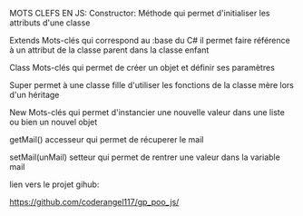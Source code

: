 MOTS CLEFS EN JS:
Constructor: Méthode qui permet d'initialiser les attributs d'une classe

Extends Mots-clés qui correspond au :base du C# il permet  faire référence à un attribut de la classe parent dans la classe enfant 

Class Mots-clés qui permet de créer un objet et définir ses paramètres

Super permet à une classe fille d'utiliser les fonctions de la classe mère lors d'un héritage 

New Mots-clés qui permet d'instancier une nouvelle valeur dans une liste ou bien un nouvel objet 

getMail() accesseur qui permet de récuperer le mail

setMail(unMail) setteur qui permet de rentrer une valeur dans la variable mail



lien vers le projet gihub:

https://github.com/coderangel117/gp_poo_js/